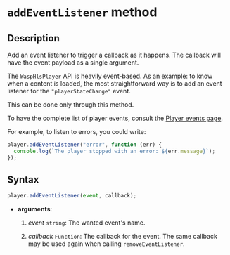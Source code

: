 # `addEventListener` method

## Description

Add an event listener to trigger a callback as it happens. The callback will
have the event payload as a single argument.

The `WaspHlsPlayer` API is heavily event-based.
As an example: to know when a content is loaded, the most straightforward way
is to add an event listener for the `"playerStateChange"` event.

This can be done only through this method.

To have the complete list of player events, consult the [Player events
page](../Player_Events.md).

For example, to listen to errors, you could write:

```js
player.addEventListener("error", function (err) {
  console.log(`The player stopped with an error: ${err.message}`);
});
```

## Syntax

```js
player.addEventListener(event, callback);
```

- **arguments**:

  1. _event_ `string`: The wanted event's name.

  2. _callback_ `Function`: The callback for the event.
     The same callback may be used again when calling `removeEventListener`.
